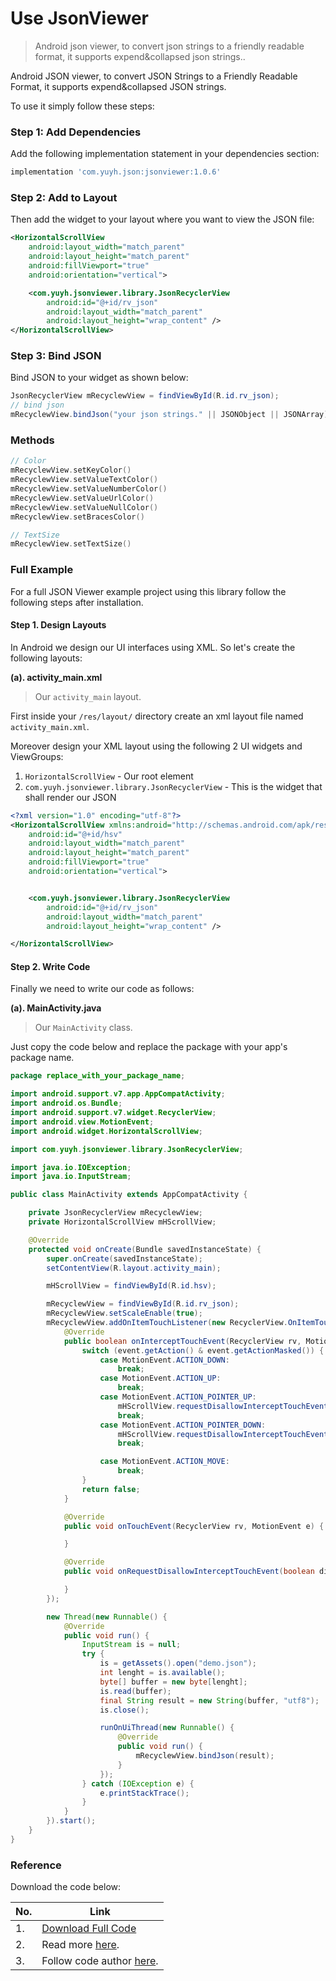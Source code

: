 # Use JsonViewer

>  Android json viewer, to convert json strings to a friendly readable format, it supports expend&collapsed json strings..

Android JSON viewer, to convert JSON Strings to a Friendly Readable Format, it supports expend&collapsed JSON strings.

To use it simply follow these steps:

### Step 1: Add Dependencies

Add the following implementation statement in your dependencies section:

```groovy
implementation 'com.yuyh.json:jsonviewer:1.0.6'
```


### Step 2: Add to Layout

Then add the widget to your layout where you want to view the JSON file:

```xml
<HorizontalScrollView
    android:layout_width="match_parent"
    android:layout_height="match_parent"
    android:fillViewport="true"
    android:orientation="vertical">

	<com.yuyh.jsonviewer.library.JsonRecyclerView
	    android:id="@+id/rv_json"
	    android:layout_width="match_parent"
	    android:layout_height="wrap_content" />
</HorizontalScrollView>
```

### Step 3: Bind JSON

Bind JSON to your widget as shown below:

```java
JsonRecyclerView mRecyclewView = findViewById(R.id.rv_json);
// bind json
mRecyclewView.bindJson("your json strings." || JSONObject || JSONArray);
```


### Methods

```kotlin
// Color
mRecyclewView.setKeyColor()
mRecyclewView.setValueTextColor()
mRecyclewView.setValueNumberColor()
mRecyclewView.setValueUrlColor()
mRecyclewView.setValueNullColor()
mRecyclewView.setBracesColor()

// TextSize
mRecyclewView.setTextSize()
```


### Full Example

For a full JSON Viewer example project using this library follow the following steps after installation.

#### Step 1. Design Layouts

In Android we design our UI interfaces using XML. So let's create the following layouts:

**(a). activity_main.xml**


> Our `activity_main` layout.

First inside your `/res/layout/` directory create an xml layout file named `activity_main.xml`.

Moreover design your XML layout using the following 2 UI widgets and ViewGroups:

1. `HorizontalScrollView` - Our root element
2. `com.yuyh.jsonviewer.library.JsonRecyclerView` - This is the widget that shall render our JSON

```xml
<?xml version="1.0" encoding="utf-8"?>
<HorizontalScrollView xmlns:android="http://schemas.android.com/apk/res/android"
    android:id="@+id/hsv"
    android:layout_width="match_parent"
    android:layout_height="match_parent"
    android:fillViewport="true"
    android:orientation="vertical">


    <com.yuyh.jsonviewer.library.JsonRecyclerView
        android:id="@+id/rv_json"
        android:layout_width="match_parent"
        android:layout_height="wrap_content" />

</HorizontalScrollView>
```
#### Step 2. Write Code

Finally we need to write our code as follows:

**(a). MainActivity.java**

> Our `MainActivity` class.

Just copy the code below and replace the package with your app's package name.

```java
package replace_with_your_package_name;

import android.support.v7.app.AppCompatActivity;
import android.os.Bundle;
import android.support.v7.widget.RecyclerView;
import android.view.MotionEvent;
import android.widget.HorizontalScrollView;

import com.yuyh.jsonviewer.library.JsonRecyclerView;

import java.io.IOException;
import java.io.InputStream;

public class MainActivity extends AppCompatActivity {

    private JsonRecyclerView mRecyclewView;
    private HorizontalScrollView mHScrollView;

    @Override
    protected void onCreate(Bundle savedInstanceState) {
        super.onCreate(savedInstanceState);
        setContentView(R.layout.activity_main);

        mHScrollView = findViewById(R.id.hsv);

        mRecyclewView = findViewById(R.id.rv_json);
        mRecyclewView.setScaleEnable(true);
        mRecyclewView.addOnItemTouchListener(new RecyclerView.OnItemTouchListener() { // 避免双指缩放与上下左右滑动冲突
            @Override
            public boolean onInterceptTouchEvent(RecyclerView rv, MotionEvent event) {
                switch (event.getAction() & event.getActionMasked()) {
                    case MotionEvent.ACTION_DOWN:
                        break;
                    case MotionEvent.ACTION_UP:
                        break;
                    case MotionEvent.ACTION_POINTER_UP:
                        mHScrollView.requestDisallowInterceptTouchEvent(false);
                        break;
                    case MotionEvent.ACTION_POINTER_DOWN:
                        mHScrollView.requestDisallowInterceptTouchEvent(true);
                        break;

                    case MotionEvent.ACTION_MOVE:
                        break;
                }
                return false;
            }

            @Override
            public void onTouchEvent(RecyclerView rv, MotionEvent e) {

            }

            @Override
            public void onRequestDisallowInterceptTouchEvent(boolean disallowIntercept) {

            }
        });

        new Thread(new Runnable() {
            @Override
            public void run() {
                InputStream is = null;
                try {
                    is = getAssets().open("demo.json");
                    int lenght = is.available();
                    byte[] buffer = new byte[lenght];
                    is.read(buffer);
                    final String result = new String(buffer, "utf8");
                    is.close();

                    runOnUiThread(new Runnable() {
                        @Override
                        public void run() {
                            mRecyclewView.bindJson(result);
                        }
                    });
                } catch (IOException e) {
                    e.printStackTrace();
                }
            }
        }).start();
    }
}


```

### Reference

Download the code below:

|No.|Link|
|--|---|
|1.|[Download Full Code](https://github.com/smuyyh/JsonViewer/archive/refs/heads/master.zip)|
|2.|Read more [here](https://github.com/smuyyh/JsonViewer).|
|3.|Follow code author [here](https://github.com/smuyyh).|
